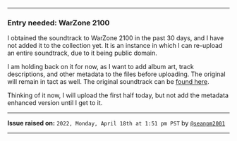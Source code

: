 
***

### Entry needed: WarZone 2100

I obtained the soundtrack to WarZone 2100 in the past 30 days, and I have not added it to the collection yet. It is an instance in which I can re-upload an entire soundtrack, due to it being public domain.

I am holding back on it for now, as I want to add album art, track descriptions, and other metadata to the files before uploading. The original will remain in tact as well. The original soundtrack can be [found here](https://github.com/Warzone2100/data-music/).

Thinking of it now, I will upload the first half today, but not add the metadata enhanced version until I get to it.

***

**Issue raised on:** `2022, Monday, April 18th at 1:51 pm PST` by [`@seanpm2001`](https://github.com/seanpm2001/)

***

